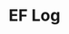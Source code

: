 ---
layout: log_page_list
title: "EF Log"
category: log
description: A location-specific personal log.
permalink: /log/
loading_animation: true
sitemap:
  priority: 0.9
---